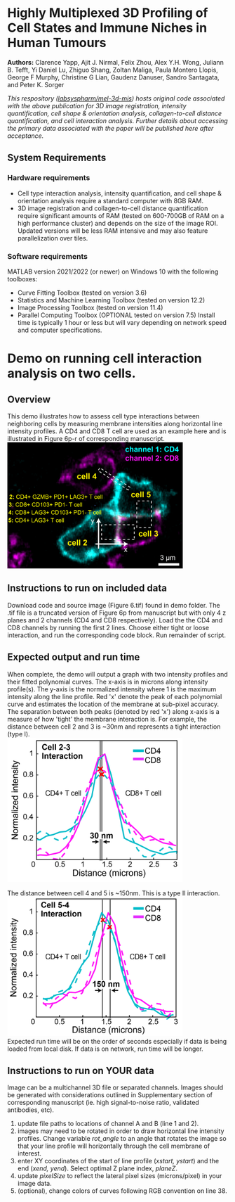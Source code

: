 # Highly Multiplexed 3D Profiling of Cell States and Immune Niches in Human Tumours

**Authors:** Clarence Yapp, Ajit J. Nirmal, Felix Zhou, Alex Y.H. Wong, Juliann B. Tefft, Yi Daniel Lu, Zhiguo Shang, Zoltan Maliga, Paula Montero Llopis, George F Murphy, Christine G Lian, Gaudenz Danuser, Sandro Santagata, and Peter K. Sorger

*This respository ([labsyspharm/mel-3d-mis](https://github.com/labsyspharm/mel-3d-mis)) hosts original code associated with the above publication for 3D image registration, intensity quantification, cell shape & orientation analysis, collagen-to-cell distance quantification, and cell interaction analysis.  Further details about accessing the primary data associated with the paper will be published here after acceptance.*

## System Requirements
### Hardware requirements
+ Cell type interaction analysis, intensity quantification, and cell shape & orientation analysis require a standard computer with 8GB RAM.
+ 3D image registration and collagen-to-cell distance quantification require significant amounts of RAM (tested on 600-700GB of RAM on a high performance cluster) and depends on the size of the image ROI. Updated versions will be less RAM intensive and may also feature parallelization over tiles.

### Software requirements
MATLAB version 2021/2022 (or newer) on Windows 10 with the following toolboxes:
+ Curve Fitting Toolbox (tested on version 3.6)
+ Statistics and Machine Learning Toolbox (tested on version 12.2)
+ Image Processing Toolbox (tested on version 11.4)
+ Parallel Computing Toolbox (OPTIONAL tested on version 7.5)
Install time is typically 1 hour or less but will vary depending on network speed and computer specifications.

# Demo on running cell interaction analysis on two cells.
## Overview
This demo illustrates how to assess cell type interactions between neighboring cells by measuring membrane intensities along horizontal line intensity profiles. A CD4 and CD8 T cell are used as an example here and is illustrated in Figure 6p-r of corresponding manuscript. <br/> <img src="https://github.com/labsyspharm/mel-3d-mis/blob/main/Demo/overview.PNG" width="400">

## Instructions to run on included data
Download code and source image (Figure 6.tif) found in demo folder. The .tif file is a truncated version of Figure 6p from manuscript but with only 4 z planes and 2 channels (CD4 and CD8 respectively). Load the the CD4 and CD8 channels by running the first 2 lines. Choose either tight or loose interaction, and run the corresponding code block. Run remainder of script.
## Expected output and run time
When complete, the demo will output a graph with two intensity profiles and their fitted polynomial curves. The x-axis is in microns along intensity profile(s). The y-axis is the normalized intensity where 1 is the maximum intensity along the line profile. Red 'x' denote the peak of each polynomial curve and estimates the location of the membrane at sub-pixel accuracy. The separation between both peaks (denoted by red 'x') along x-axis is a measure of how 'tight' the membrane interaction is. For example, the distance between cell 2 and 3 is ~30nm and represents a tight interaction (type I). <br/>
<img src="https://github.com/labsyspharm/mel-3d-mis/blob/main/Demo/tight.PNG" width="400">

The distance between cell 4 and 5 is ~150nm. This is a type II interaction. <br/>
<img src="https://github.com/labsyspharm/mel-3d-mis/blob/main/Demo/loose.PNG" width="400"> <br/>
Expected run time will be on the order of seconds especially if data is being loaded from local disk. If data is on network, run time will be longer.


## Instructions to run on YOUR data
Image can be a multichannel 3D file or separated channels. Images should be generated with considerations outlined in Supplementary section of corresponding manuscript (ie. high signal-to-noise ratio, validated antibodies, etc).
1. update file paths to locations of channel A and B (line 1 and 2). 
2. images may need to be rotated in order to draw horizontal line intensity profiles. Change variable *rot_angle* to an angle that rotates the image so that your line profile will horizontally through the cell membrane of interest.
3. enter XY coordinates of the start of line profile (*xstart, ystart*) and the end (*xend, yend*). Select optimal Z plane index, *planeZ*.
4. update *pixelSize* to reflect the lateral pixel sizes (microns/pixel) in your image data.
5. (optional), change colors of curves following RGB convention on line 38.










